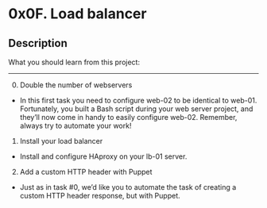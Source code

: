 # 0x0F. Load balancer
## Description
What you should learn from this project:
- - - -

0. Double the number of webservers
  * In this first task you need to configure web-02 to be identical to web-01. Fortunately, you built a Bash script during your web server project, and they’ll now come in handy to easily configure web-02. Remember, always try to automate your work!

1. Install your load balancer
  * Install and configure HAproxy on your lb-01 server.

2. Add a custom HTTP header with Puppet
  * Just as in task #0, we’d like you to automate the task of creating a custom HTTP header response, but with Puppet.